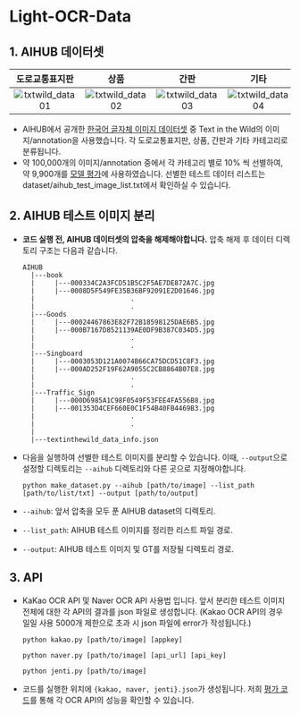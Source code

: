 # Light-OCR-Data

## 1. AIHUB 데이터셋

| 도로교통표지판 | 상품 | 간판 | 기타 |
| :-------------: | :---: | :---: | :---: |
|![txtwild_data01](https://user-images.githubusercontent.com/72335925/145942175-f00badb1-542e-4f02-a9bf-a57632ae495e.png)|![txtwild_data02](https://user-images.githubusercontent.com/72335925/145942196-14444228-fab0-47a9-95ae-30106213fbab.png)|![txtwild_data03](https://user-images.githubusercontent.com/72335925/145942238-1e2b29dc-d022-4b63-8489-2413237a4aae.png)|![txtwild_data04](https://user-images.githubusercontent.com/72335925/145942247-d426244b-3af7-4884-bc21-2cc79322807d.png)

* AIHUB에서 공개한 [한국어 글자체 이미지 데이터셋](https://aihub.or.kr/aidata/133) 중 Text in the Wild의 이미지/annotation을 사용했습니다. 각 도로교통표지판, 상품, 간판과 기타 카테고리로 분류됩니다.
* 약 100,000개의 이미지/annotation 중에서 각 카테고리 별로 10% 씩 선별하여, 약 9,900개를 [모델 평가](https://github.com/jentiai/Korean-Light-OCR-API)에 사용하였습니다. 선별한 테스트 데이터 리스트는 dataset/aihub_test_image_list.txt에서 확인하실 수 있습니다.

## 2. AIHUB 테스트 이미지 분리

* **코드 실행 전, AIHUB 데이터셋의 압축을 해제해야합니다.** 압축 해제 후 데이터 디렉토리 구조는 다음과 같습니다.
  ```
  AIHUB
    |---book
    |     |---000334C2A3FCD51B5C2F5AE7DE872A7C.jpg
    |     |---0008D5F549FE35B36BF92091E2D01646.jpg
    |                        .
    |                        .
    |---Goods
    |     |---00024467863E82F72B18598125DAE6B5.jpg
    |     |---000B7167D8521139AE0DF9B387C034D5.jpg
    |                        .
    |                        .
    |---Singboard
    |     |---0003053D121A0074B66CA75DCD51C8F3.jpg
    |     |---000AD252F19F62A9055C2CB8864B07E8.jpg
    |                        .
    |                        .
    |---Traffic_Sign
    |     |---000D6985A1C98F0549F53FEE4FA556B8.jpg
    |     |---001353D4CEF660E0C1F54B40FB4469B3.jpg
    |                        .
    |                        .
    |
    |---textinthewild_data_info.json
  ```

* 다음을 실행하여 선별한 테스트 이미지를 분리할 수 있습니다. 이때, ``--output``으로 설정할 디렉토리는 ``--aihub`` 디렉토리와 다른 곳으로 지정해야합니다.
  ```
  python make_dataset.py --aihub [path/to/image] --list_path [path/to/list/txt] --output [path/to/output]
  ```
* `--aihub`: 앞서 압축을 모두 푼 AIHUB dataset의 디렉토리.
* `--list_path`: AIHUB 테스트 이미지를 정리한 리스트 파일 경로.
* `--output`: AIHUB 테스트 이미지 및 GT를 저장될 디렉토리 경로.


## 3. API
* KaKao OCR API 및 Naver OCR API 사용법 입니다. 앞서 분리한 테스트 이미지 전체에 대한 각 API의 결과를 json 파일로 생성합니다. (Kakao OCR API의 경우 일일 사용 5000개 제한으로 초과 시 json 파일에 error가 작성됩니다.)

  

  ```
  python kakao.py [path/to/image] [appkey]
  ```
  ```
  python naver.py [path/to/image] [api_url] [api_key]
  ```
  ```
  python jenti.py [path/to/image]
  ```

* 코드를 실행한 위치에 ``{kakao, naver, jenti}.json``가 생성됩니다. 저희 [평가 코드](https://github.com/jentiai/Korean-Light-OCR-API.git)를 통해 각 OCR API의 성능을 확인할 수 있습니다.